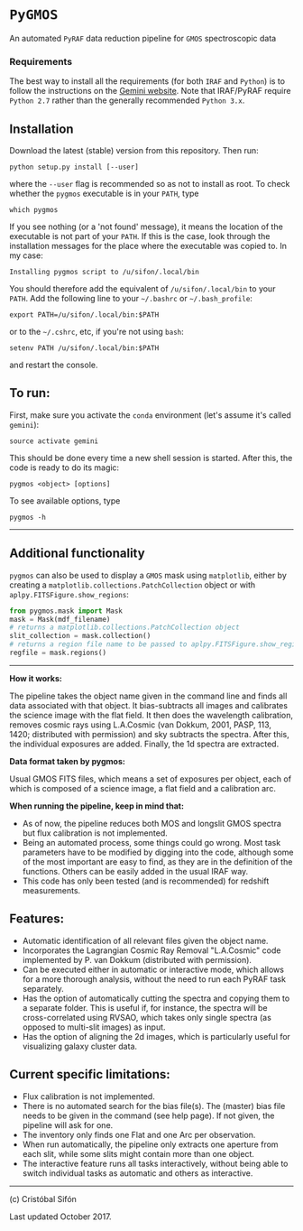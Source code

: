 # `PyGMOS`
An automated `PyRAF` data reduction pipeline for `GMOS` spectroscopic data


### Requirements

The best way to install all the requirements (for both `IRAF` and `Python`) is to follow the instructions on the [Gemini website](http://www.gemini.edu/node/12665). Note that IRAF/PyRAF require `Python 2.7` rather than the generally recommended `Python 3.x`. 

## Installation

Download the latest (stable) version from this repository. Then run:

    python setup.py install [--user]

where the `--user` flag is recommended so as not to install as root. To check whether the `pygmos` executable is in your `PATH`, type

    which pygmos

If you see nothing (or a 'not found' message), it means the location of the executable is not part of your `PATH`. If this is the case, look through the installation messages for the place where the executable was copied to. In my case:

    Installing pygmos script to /u/sifon/.local/bin

You should therefore add the equivalent of `/u/sifon/.local/bin` to your `PATH`. Add the following line to your `~/.bashrc` or `~/.bash_profile`:

    export PATH=/u/sifon/.local/bin:$PATH

or to the `~/.cshrc`, etc, if you're not using `bash`:

    setenv PATH /u/sifon/.local/bin:$PATH

and restart the console.

## To run:

First, make sure you activate the `conda` environment (let's assume it's called `gemini`):

    source activate gemini

This should be done every time a new shell session is started. After this, the code is ready to do its magic:

    pygmos <object> [options]

To see available options, type

    pygmos -h

----

## Additional functionality

`pygmos` can also be used to display a `GMOS` mask using `matplotlib`, either by creating a `matplotlib.collections.PatchCollection` object or with `aplpy.FITSFigure.show_regions`:

```python
from pygmos.mask import Mask
mask = Mask(mdf_filename)
# returns a matplotlib.collections.PatchCollection object
slit_collection = mask.collection()
# returns a region file name to be passed to aplpy.FITSFigure.show_regions
regfile = mask.regions()
```

----

**How it works:**

The pipeline takes the object name given in the command line and finds
all data associated with that object. It bias-subtracts all images and
calibrates the science image with the flat field. It then does the
wavelength calibration, removes cosmic rays using L.A.Cosmic (van
Dokkum, 2001, PASP, 113, 1420; distributed with permission) and sky
subtracts the spectra. After this, the individual exposures are added.
Finally, the 1d spectra are extracted.

**Data format taken by pygmos:**

Usual GMOS FITS files, which means a set of exposures per object, each of
which is composed of a science image, a flat field and a calibration
arc.

**When running the pipeline, keep in mind that:**

  * As of now, the pipeline reduces both MOS and longslit GMOS spectra
 but flux calibration is not implemented.
  * Being an automated process, some things could go
 wrong. Most task parameters have to be modified by digging into the
 code, although some of the most important are easy to find, as they
 are in the definition of the functions. Others can be easily added
 in the usual IRAF way.
  * This code has only been tested (and is recommended) for redshift
 measurements.

## Features:

  * Automatic identification of all relevant files given the object name.
  * Incorporates the Lagrangian Cosmic Ray Removal "L.A.Cosmic" code
 implemented by P. van Dokkum (distributed with permission).
  * Can be executed either in automatic or interactive mode, which allows
 for a more thorough analysis, without the need to run each PyRAF task
 separately.
  * Has the option of automatically cutting the spectra and copying them
 to a separate folder. This is useful if, for instance, the spectra
 will be cross-correlated using RVSAO, which takes only single spectra
 (as opposed to multi-slit images) as input.
  * Has the option of aligning the 2d images, which is particularly
 useful for visualizing galaxy cluster data.
 
## Current specific limitations:

  * Flux calibration is not implemented.
  * There is no automated search for the bias file(s). The (master)
 bias file needs to be given in the command (see help page). If not
 given, the pipeline will ask for one.
  * The inventory only finds one Flat and one Arc per observation.
  * When run automatically, the pipeline only extracts one aperture from
 each slit, while some slits might contain more than one object.
  * The interactive feature runs all tasks interactively, without being
 able to switch individual tasks as automatic and others as
 interactive. 
 
 
 ---
 
 (c) Cristóbal Sifón
 
 Last updated October 2017.
